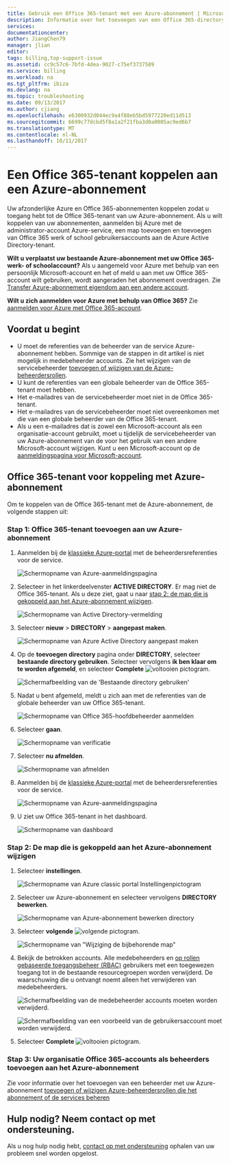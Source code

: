 ```yaml
---
title: Gebruik een Office 365-tenant met een Azure-abonnement | Microsoft Docs
description: Informatie over het toevoegen van een Office 365-directory (tenant) aan een Azure-abonnement.
services: 
documentationcenter: 
author: JiangChen79
manager: jlian
editor: 
tags: billing,top-support-issue
ms.assetid: cc9c57c6-7bfd-4dea-9027-c75ef3737589
ms.service: billing
ms.workload: na
ms.tgt_pltfrm: ibiza
ms.devlang: na
ms.topic: troubleshooting
ms.date: 09/13/2017
ms.author: cjiang
ms.openlocfilehash: e6300932d044ec9a4f88eb5bd5977220ed11d513
ms.sourcegitcommit: 6699c77dcbd5f8a1a2f21fba3d0a0005ac9ed6b7
ms.translationtype: MT
ms.contentlocale: nl-NL
ms.lasthandoff: 10/11/2017
---
```

# <a name="link-an-office-365-tenant-to-an-azure-subscription"></a>Een Office 365-tenant koppelen aan een Azure-abonnement
Uw afzonderlijke Azure en Office 365-abonnementen koppelen zodat u toegang hebt tot de Office 365-tenant van uw Azure-abonnement. Als u wilt koppelen van uw abonnementen, aanmelden bij Azure met de administrator-account Azure-service, een map toevoegen en toevoegen van Office 365 werk of school gebruikersaccounts aan de Azure Active Directory-tenant.

**Wilt u verplaatst uw bestaande Azure-abonnement met uw Office 365-werk- of schoolaccount?** Als u aangemeld voor Azure met behulp van een persoonlijk Microsoft-account en het of meld u aan met uw Office 365-account wilt gebruiken, wordt aangeraden het abonnement overdragen. Zie [Transfer Azure-abonnement eigendom aan een andere account](billing-subscription-transfer.md). 

**Wilt u zich aanmelden voor Azure met behulp van Office 365?** Zie [aanmelden voor Azure met Office 365-account](billing-use-existing-office-365-account-azure-subscription.md). 

## <a name="before-you-begin"></a>Voordat u begint
* U moet de referenties van de beheerder van de service Azure-abonnement hebben. Sommige van de stappen in dit artikel is niet mogelijk in medebeheerder accounts. Zie het wijzigen van de servicebeheerder [toevoegen of wijzigen van de Azure-beheerdersrollen](billing-add-change-azure-subscription-administrator.md#change-service-administrator-for-a-subscription).
* U kunt de referenties van een globale beheerder van de Office 365-tenant moet hebben.
* Het e-mailadres van de servicebeheerder moet niet in de Office 365-tenant.
* Het e-mailadres van de servicebeheerder moet niet overeenkomen met die van een globale beheerder van de Office 365-tenant.
* Als u een e-mailadres dat is zowel een Microsoft-account als een organisatie-account gebruikt, moet u tijdelijk de servicebeheerder van uw Azure-abonnement van de voor het gebruik van een andere Microsoft-account wijzigen. Kunt u een Microsoft-account op de [aanmeldingspagina voor Microsoft-account](https://signup.live.com/).

## <a name="link-office-365-tenant-to-azure-subscription"></a>Office 365-tenant voor koppeling met Azure-abonnement
Om te koppelen van de Office 365-tenant met de Azure-abonnement, de volgende stappen uit:

### <a name="step-1-add-office-365-tenant-to-your-azure-subscription"></a>Stap 1: Office 365-tenant toevoegen aan uw Azure-abonnement

1. Aanmelden bij de [klassieke Azure-portal](https://manage.windowsazure.com/) met de beheerdersreferenties voor de service.

    ![Schermopname van Azure-aanmeldingspagina](./media/billing-add-office-365-tenant-to-azure-subscription/s313_azure-sign-in-service-admin.png)
2. Selecteer in het linkerdeelvenster **ACTIVE DIRECTORY**. Er mag niet de Office 365-tenant. Als u deze ziet, gaat u naar [stap 2: de map die is gekoppeld aan het Azure-abonnement wijzigen](#Step2).
   
   ![Schermopname van Active Directory-vermelding](./media/billing-add-office-365-tenant-to-azure-subscription/s35-classic-portal-active-directory-entry.png)
3. Selecteer **nieuw** > **DIRECTORY** > **aangepast maken**.
   
    ![Schermopname van Azure Active Directory aangepast maken](./media/billing-add-office-365-tenant-to-azure-subscription/s37-aad-custom-create.png)
4. Op de **toevoegen directory** pagina onder **DIRECTORY**, selecteer **bestaande directory gebruiken**. Selecteer vervolgens **ik ben klaar om te worden afgemeld**, en selecteer **Complete** ![voltooien pictogram](./media/billing-add-office-365-tenant-to-azure-subscription/s38_complete-icon.png).
   
    ![Schermafbeelding van de 'Bestaande directory gebruiken'](./media/billing-add-office-365-tenant-to-azure-subscription/s39_add-directory-use-existing.png)
5. Nadat u bent afgemeld, meldt u zich aan met de referenties van de globale beheerder van uw Office 365-tenant.
   
    ![Schermopname van Office 365-hoofdbeheerder aanmelden](./media/billing-add-office-365-tenant-to-azure-subscription/s310_sign-in-global-admin-office-365.png)
6. Selecteer **gaan**.
   
    ![Schermopname van verificatie](./media/billing-add-office-365-tenant-to-azure-subscription/s311_use-contoso-directory-azure-verify.png)
7. Selecteer **nu afmelden**.
   
    ![Schermopname van afmelden](./media/billing-add-office-365-tenant-to-azure-subscription/s312_use-contoso-directory-azure-confirm-and-sign-out.png)
8. Aanmelden bij de [klassieke Azure-portal](https://manage.windowsazure.com/) met de beheerdersreferenties voor de service.
   
    ![Schermopname van Azure-aanmeldingspagina](./media/billing-add-office-365-tenant-to-azure-subscription/s313_azure-sign-in-service-admin.png)
9. U ziet uw Office 365-tenant in het dashboard.
   
    ![Schermopname van dashboard](./media/billing-add-office-365-tenant-to-azure-subscription/s314_office-365-tenant-appear-in-azure.png)

### <a name="Step2"></a>Stap 2: De map die is gekoppeld aan het Azure-abonnement wijzigen
   
1. Selecteer **instellingen**.
   
    ![Schermopname van Azure classic portal Instellingenpictogram](./media/billing-add-office-365-tenant-to-azure-subscription/s315_azure-classic-portal-settings-icon.png)
2. Selecteer uw Azure-abonnement en selecteer vervolgens **DIRECTORY bewerken**.

    ![Schermopname van Azure-abonnement bewerken directory](./media/billing-add-office-365-tenant-to-azure-subscription/s316_azure-subscription-edit-directory.png)
3. Selecteer **volgende** ![volgende pictogram](./media/billing-add-office-365-tenant-to-azure-subscription/s317_next-icon.png).
   
    ![Schermopname van "Wijziging de bijbehorende map"](./media/billing-add-office-365-tenant-to-azure-subscription/s318_azure-change-associated-directory.png)
4. Bekijk de betrokken accounts. Alle medebeheerders en [op rollen gebaseerde toegangsbeheer (RBAC)](../active-directory/role-based-access-control-configure.md) gebruikers met een toegewezen toegang tot in de bestaande resourcegroepen worden verwijderd. De waarschuwing die u ontvangt noemt alleen het verwijderen van medebeheerders.
      
    ![Schermafbeelding van de medebeheerder accounts moeten worden verwijderd.](./media/billing-add-office-365-tenant-to-azure-subscription/s322_azure-confirm-directory-mapping.png)
   
    ![Schermafbeelding van een voorbeeld van de gebruikersaccount moet worden verwijderd.](./media/billing-add-office-365-tenant-to-azure-subscription/s325_assigned-users-removed-resource-groups.png)
5. Selecteer **Complete** ![voltooien pictogram](./media/billing-add-office-365-tenant-to-azure-subscription/s38_complete-icon.png).

### <a name="step-3-add-your-office-365-organizational-accounts-as-admins-to-the-azure-subscription"></a>Stap 3: Uw organisatie Office 365-accounts als beheerders toevoegen aan het Azure-abonnement
   
Zie voor informatie over het toevoegen van een beheerder met uw Azure-abonnement [toevoegen of wijzigen Azure-beheerdersrollen die het abonnement of de services beheren](billing-add-change-azure-subscription-administrator.md)

## <a name="need-help-contact-support"></a>Hulp nodig? Neem contact op met ondersteuning.

Als u nog hulp nodig hebt, [contact op met ondersteuning](https://portal.azure.com/?#blade/Microsoft_Azure_Support/HelpAndSupportBlade) ophalen van uw probleem snel worden opgelost.

